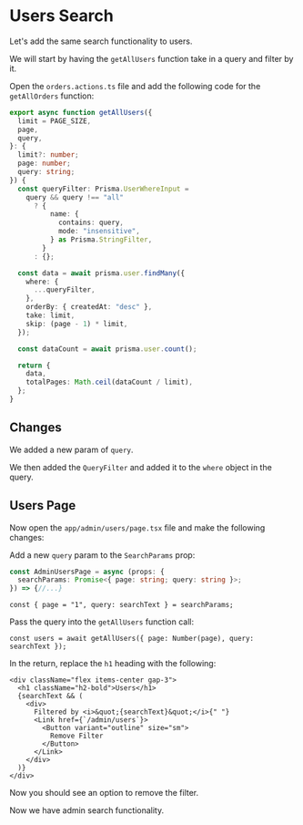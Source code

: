 # Users Search

Let's add the same search functionality to users.

We will start by having the `getAllUsers` function take in a query and filter
by it.

Open the `orders.actions.ts` file and add the following code for the `getAllOrders` function:

```ts
export async function getAllUsers({
  limit = PAGE_SIZE,
  page,
  query,
}: {
  limit?: number;
  page: number;
  query: string;
}) {
  const queryFilter: Prisma.UserWhereInput =
    query && query !== "all"
      ? {
          name: {
            contains: query,
            mode: "insensitive",
          } as Prisma.StringFilter,
        }
      : {};

  const data = await prisma.user.findMany({
    where: {
      ...queryFilter,
    },
    orderBy: { createdAt: "desc" },
    take: limit,
    skip: (page - 1) * limit,
  });

  const dataCount = await prisma.user.count();

  return {
    data,
    totalPages: Math.ceil(dataCount / limit),
  };
}
```

## Changes

We added a new param of `query`.

We then added the `QueryFilter` and added it to the `where` object in the query.

## Users Page

Now open the `app/admin/users/page.tsx` file and make the following changes:

Add a new `query` param to the `SearchParams` prop:

```ts
const AdminUsersPage = async (props: {
  searchParams: Promise<{ page: string; query: string }>;
}) => {//...}
```

```tsx
const { page = "1", query: searchText } = searchParams;
```

Pass the query into the `getAllUsers` function call:

```tsx
const users = await getAllUsers({ page: Number(page), query: searchText });
```

In the return, replace the `h1` heading with the following:

```tsx
<div className="flex items-center gap-3">
  <h1 className="h2-bold">Users</h1>
  {searchText && (
    <div>
      Filtered by <i>&quot;{searchText}&quot;</i>{" "}
      <Link href={`/admin/users`}>
        <Button variant="outline" size="sm">
          Remove Filter
        </Button>
      </Link>
    </div>
  )}
</div>
```

Now you should see an option to remove the filter.

Now we have admin search functionality.
